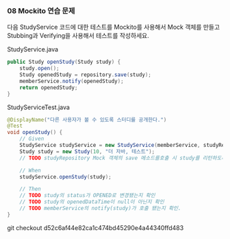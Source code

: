 ### 08 Mockito 연습 문제
다음 StudyService 코드에 대한 테스트를 Mockito를 사용해서 Mock 객체를 만들고 Stubbing과 Verifying을 사용해서 테스트를 작성하세요.

StudyService.java
```java
public Study openStudy(Study study) {
    study.open();
    Study openedStudy = repository.save(study);
    memberService.notify(openedStudy);
    return openedStudy;
}
```

StudyServiceTest.java
```java
@DisplayName("다른 사용자가 볼 수 있도록 스터디를 공개한다.")
@Test
void openStudy() {
    // Given
    StudyService studyService = new StudyService(memberService, studyRepository);
    Study study = new Study(10, "더 자바, 테스트");
    // TODO studyRepository Mock 객체의 save 메소드를호출 시 study를 리턴하도록 만들기.

    // When
    studyService.openStudy(study);

    // Then
    // TODO study의 status가 OPENED로 변경됐는지 확인
    // TODO study의 openedDataTime이 null이 아닌지 확인
    // TODO memberService의 notify(study)가 호출 됐는지 확인.
}
```

git checkout d52c6af44e82ca1c474bd45290e4a44340ffd483



